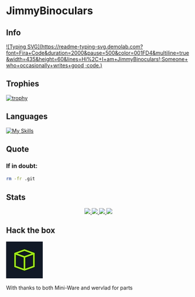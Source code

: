 # JimmyBinoculars

## Info
[![Typing SVG](https://readme-typing-svg.demolab.com?font=Fira+Code&duration=2000&pause=500&color=001FD4&multiline=true&width=435&height=60&lines=Hi%2C+I+am+JimmyBinoculars!;Someone+who+occasionally+writes+good ;code.)](https://git.io/typing-svg)

## Trophies
[![trophy](https://github-profile-trophy.vercel.app/?username=JimmyBinoculars&theme=onedark)](https://github.com/ryo-ma/github-profile-trophy)

## Languages
[![My Skills](https://skills.thijs.gg/icons?i=html,css,js,jquery,cpp,cs,git,md,py,react,unity,nodejs,nextjs)](https://skills.thijs.gg)

## Quote
### If in doubt:
```sh
rm -fr .git
```

## Stats
 <p align="center"> 
   <a href="https://github.com/JimmyBinoculars"> 
     <img src="http://github-profile-summary-cards.vercel.app/api/cards/profile-details?username=JimmyBinoculars&theme=transparent" /> 
   </a> 
   <a href="https://github.com/JimmyBinoculars"> 
     <img src="https://github-readme-streak-stats.herokuapp.com/?user=JimmyBinoculars&hide_border=true&card_width=338&theme=transparent" /> 
   </a> 
   <a href="https://github.com/JimmyBinoculars"> 
     <img src="http://github-profile-summary-cards.vercel.app/api/cards/stats?username=JimmyBinoculars&theme=transparent" /> 
   </a> 
   <a href="https://github.com/JimmyBinoculars"> 
    <img src="https://github-readme-stats.vercel.app/api/top-langs/?username=JimmyBinoculars&theme=transparent" />
   </a> 
 </p> 

## Hack the box
[![HTB](https://raw.githubusercontent.com/Mini-Ware/Mini-Ware/main/static/htb.jpg)](https://app.hackthebox.com/profile/1508972)

With thanks to both Mini-Ware and wervlad for parts
<!--Thanks Mini-Ware!-->
